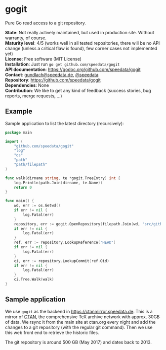 gogit
=====

Pure Go read access to a git repository.

**State**: Not really actively maintained, but used in production site. Without warranty, of course.<br>
**Maturity level**: 4/5 (works well in all tested repositories, there will be no API change (unless a critical flaw is found), few corner cases not implemented yet)<br>
**License**: Free software (MIT License)<br>
**Installation**: Just run `go get github.com/speedata/gogit`<br>
**API documentation**: https://godoc.org/github.com/speedata/gogit<br>
**Contact**: <gundlach@speedata.de>, [@speedata](https://twitter.com/speedata)<br>
**Repository**: https://github.com/speedata/gogit<br>
**Dependencies**: None<br>
**Contribution**: We like to get any kind of feedback (success stories, bug reports, merge requests, ...)

Example
-------

Sample application to list the latest directory (recursively):

```Go
package main

import (
    "github.com/speedata/gogit"
    "log"
    "os"
    "path"
    "path/filepath"
)

func walk(dirname string, te *gogit.TreeEntry) int {
    log.Println(path.Join(dirname, te.Name))
    return 0
}

func main() {
    wd, err := os.Getwd()
    if err != nil {
        log.Fatal(err)
    }
    repository, err := gogit.OpenRepository(filepath.Join(wd, "src/github.com/speedata/gogit/_testdata/testrepo.git"))
    if err != nil {
        log.Fatal(err)
    }
    ref, err := repository.LookupReference("HEAD")
    if err != nil {
        log.Fatal(err)
    }
    ci, err := repository.LookupCommit(ref.Oid)
    if err != nil {
        log.Fatal(err)
    }
    ci.Tree.Walk(walk)
}
```

Sample application
-------------------

We use `gogit` as the backend in <https://ctanmirror.speedata.de>. This is a
mirror of [CTAN](https://ctan.org/), the comprehensive TeX archive network with approx. 30GB of
data. We rsync it from the main site at ctan.org every night and add the
changes to a git repository (with the regular git command). Then we use this web
front end to retrieve the historic files.

The git repository is around 500 GB (May 2017) and dates back to 2013.
